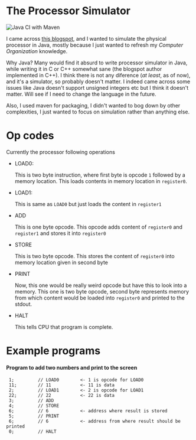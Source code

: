 # The Processor Simulator 

![Java CI with Maven](https://github.com/ghsatpute/ProcessorSimulator/workflows/Java%20CI%20with%20Maven/badge.svg)


I came across [this blogspot](http://megalomaniacbore.blogspot.com/2014/04/virtual-cpu-in-c-4001-cpu.html),
and I wanted to simulate the physical processor in Java, mostly because I 
just wanted to refresh my _Computer Organization_ knowledge. 

Why Java?
Many would find it absurd to write processor simulator in Java, 
while writing it in C or C++ somewhat sane (the blogspot author implemented in C++).
I think there is not any diference (_at least_, as of now), 
and it's a simulator, so probably doesn't matter. I indeed came across some
issues like Java doesn't support unsigned integers etc but I think it 
doesn't matter. Will see if I need to change the language in the future. 

Also, I used maven for packaging, I didn't wanted to bog down by other complexities,
 I just wanted to focus on simulation rather than anything else. 
 
 # Op codes 
 Currently the processor following operations 
 * LOAD0: 
 
   This is two byte instruction, where first byte is opcode `1` followed by a 
   memory location. This loads contents in memory location in `register0`.   
 * LOAD1: 
  
   This is same as `LOAD0` but just loads the content in `register1`
 * ADD 
    
   This is one byte opcode. This opcode adds content of `register0` and `register1`
    and stores it into `register0`
 * STORE 
 
   This is two byte opcode. This stores the content of `register0` into memory location 
   given in second byte
 
 * PRINT 
   
   Now, this one would be really weird opcode but have this to look into a memory. This 
   one is two byte opcode, second byte represents memory from which content would be 
   loaded into `register0` and printed to the stdout. 
  
 * HALT 
    
    This tells CPU that program is complete. 
    
# Example programs
#### Program to add two numbers and print to the screen 
```
 1;         // LOAD0        <- 1 is opcode for LOAD0
 11;        // 11           <- 11 is data
 2;         // LOAD1        <- 2 is opcode for LOAD1 
 22;        // 22           <- 22 is data
 3;         // ADD
 4;         // STORE
 6;         // 6            <- address where result is stored
 5;         // PRINT
 6;         // 6            <- address from where result should be printed
 0;         // HALT

```
